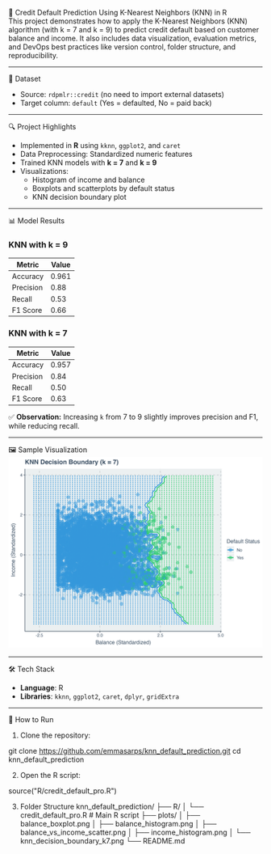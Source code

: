 🌟 Credit Default Prediction Using K-Nearest Neighbors (KNN) in R  
This project demonstrates how to apply the K-Nearest Neighbors (KNN) algorithm (with k = 7 and k = 9) to predict credit default based on customer balance and income. It also includes data visualization, evaluation metrics, and DevOps best practices like version control, folder structure, and reproducibility.

---

📁 Dataset  
- Source: `rdpmlr::credit` (no need to import external datasets)  
- Target column: `default` (Yes = defaulted, No = paid back)

---

🔍 Project Highlights  
- Implemented in **R** using `kknn`, `ggplot2`, and `caret`
- Data Preprocessing: Standardized numeric features
- Trained KNN models with **k = 7** and **k = 9**
- Visualizations:
  - Histogram of income and balance
  - Boxplots and scatterplots by default status
  - KNN decision boundary plot

---

📊 Model Results

### KNN with k = 9
| Metric     | Value   |
|------------|---------|
| Accuracy   | 0.961   |
| Precision  | 0.88    |
| Recall     | 0.53    |
| F1 Score   | 0.66    |

### KNN with k = 7
| Metric     | Value   |
|------------|---------|
| Accuracy   | 0.957   |
| Precision  | 0.84    |
| Recall     | 0.50    |
| F1 Score   | 0.63    |

✅ **Observation:** Increasing `k` from 7 to 9 slightly improves precision and F1, while reducing recall.

---

🖼️  Sample Visualization  
![Decision Boundary (k=7)](plots/knn_decision_boundary_k7.png)

---

🛠️  Tech Stack  
- **Language**: R  
- **Libraries**: `kknn`, `ggplot2`, `caret`, `dplyr`, `gridExtra`

---

🚀 How to Run  
1. Clone the repository:

git clone https://github.com/emmasarps/knn_default_prediction.git
cd knn_default_prediction


2. Open the R script:

source("R/credit_default_pro.R")


3. Folder Structure
knn_default_prediction/
├── R/
│   └── credit_default_pro.R         # Main R script
├── plots/
│   ├── balance_boxplot.png
│   ├── balance_histogram.png
│   ├── balance_vs_income_scatter.png
│   ├── income_histogram.png
│   └── knn_decision_boundary_k7.png
└── README.md

